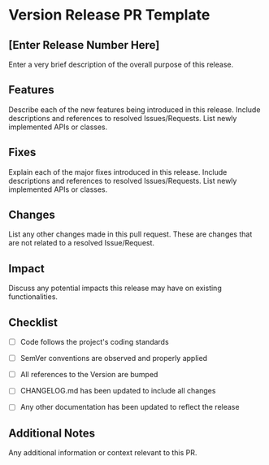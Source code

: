 # Version Release PR Template

## [Enter Release Number Here]

Enter a very brief description of the overall purpose of this release.

## Features

Describe each of the new features being introduced in this release.
Include descriptions and references to resolved Issues/Requests.
List newly implemented APIs or classes.

## Fixes

Explain each of the major fixes introduced in this release.
Include descriptions and references to resolved Issues/Requests.
List newly implemented APIs or classes.

## Changes

List any other changes made in this pull request.
These are changes that are not related to a resolved Issue/Request.

## Impact

Discuss any potential impacts this release may have on existing functionalities.

## Checklist

- [ ] Code follows the project's coding standards

- [ ] SemVer conventions are observed and properly applied

- [ ] All references to the Version are bumped

- [ ] CHANGELOG.md has been updated to include all changes

- [ ] Any other documentation has been updated to reflect the release

## Additional Notes

Any additional information or context relevant to this PR.
